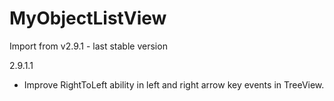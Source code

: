 # MyObjectListView
Import from v2.9.1 - last stable version

2.9.1.1
+ Improve RightToLeft ability in left and right arrow key events in TreeView.
